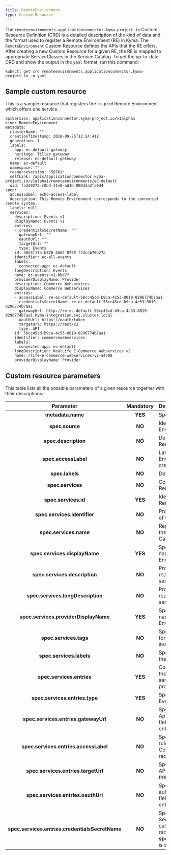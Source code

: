 ```yaml
---
title: RemoteEnvironment
type: Custom Resource
---
```


The `remoteenvironments.applicationconnector.kyma-project.io` Custom Resource Definition (CRD) is a detailed description of the kind of data and the format used to register a Remote Environment (RE) in Kyma. The `RemoteEnvironment` Custom Resource defines the APIs that the RE offers. After creating a new Custom Resource for a given RE, the RE is mapped to appropriate ServiceClasses in the Service Catalog. To get the up-to-date CRD and show the output in the `yaml` format, run this command:

```
kubectl get crd remoteenvironments.applicationconnector.kyma-project.io -o yaml
```

## Sample custom resource

This is a sample resource that registers the `re-prod` Remote Environment which offers one service.

```
apiVersion: applicationconnector.kyma-project.io/v1alpha1
kind: RemoteEnvironment
metadata:
  clusterName: ""
  creationTimestamp: 2018-09-25T12:24:41Z
  generation: 1
  labels:
    app: ec-default-gateway
    heritage: Tiller-gateway
    release: ec-default-gateway
  name: ec-default
  namespace: ""
  resourceVersion: "58761"
  selfLink: /apis/applicationconnector.kyma-project.io/v1alpha1/remoteenvironments/ec-default
  uid: fa2d9272-c0bd-11e8-ad1b-000d3a2fa0d4
spec:
  accessLabel: echo-access-label
  description: This Remote Environment corresponds to the connected remote system.
  labels: null
  services:
  - description: Events v1
    displayName: Events v1
    entries:
    - credentialsSecretName: ""
      gatewayUrl: ""
      oauthUrl: ""
      targetUrl: ""
      type: Events
    id: 40d3f17a-b376-4b02-8755-f24ceb76b27a
    identifier: ec-all-events
    labels:
      connected-app: ec-default
    longDescription: Events
    name: ec-events-v1-bbd7f
    providerDisplayName: Provider
  - description: Commerce Webservices
    displayName: Commerce Webservices
    entries:
    - accessLabel: re-ec-default-58cc45cd-b9ca-4c53-8019-0296774b7aa1
      credentialsSecretName: re-ec-default-58cc45cd-b9ca-4c53-8019-0296774b7aa1
      gatewayUrl: http://re-ec-default-58cc45cd-b9ca-4c53-8019-0296774b7aa1.kyma-integration.svc.cluster.local
      oauthUrl: https://oauth/token
      targetUrl: https://rest/v2
      type: API
    id: 58cc45cd-b9ca-4c53-8019-0296774b7aa1
    identifier: commercewebservices
    labels:
      connected-app: ec-default
    longDescription: RealLife E-Commerce Webservices v2
    name: rlife-e-commerce-webservices-v2-a4508
    providerDisplayName: Provider
```

## Custom resource parameters

This table lists all the possible parameters of a given resource together with their descriptions:


| Parameter   |      Mandatory      |  Description |
|:----------:|:-------------:|:------|
| **metadata.name** |    **YES**   | Specifies the name of the CR. |
| **spec.source** |    **NO**   | Identifies the Remote Environment in the cluster. |
| **spec.description** |    **NO**   | Describes the connected Remote Environment.  |
| **spec.accessLabel** |    **NO**   | Labels the RE when an EnvironmentMapping is created. |
| **spec.labels** |    **NO**   | Defines the labels of the RE. |
| **spec.services** |    **NO**   | Contains all services that the Remote Environment provides. |
| **spec.services.id** |    **YES**   | Identifies the service that the Remote Environment provides. |
| **spec.services.identifier** |    **NO**   | Provides an additional identifier of the ServiceClass. |
| **spec.services.name** |    **NO**   | Represents a unique name of the service used by the Service Catalog. |
| **spec.services.displayName** |    **YES**   | Specifies a human-readable name of the Remote Environment service. |
| **spec.services.description** |    **NO**   | Provides a short, human-readable description of the service offered by the RE. |
| **spec.services.longDescription** |    **NO**   | Provides a longer, human-readable description of the service offered by the RE. |
| **spec.services.providerDisplayName** |    **YES**   | Specifies a human-readable name of the Remote Environment service provider. |
| **spec.services.tags** |    **NO**   | Specifies additional tags used for better documentation of the available APIs. |
| **spec.services.labels** |    **NO**   | Specifies additional labels for the service offered by the RE. |
| **spec.services.entries** |    **YES**   | Contains the information about the APIs and Events that the service offered by the RE provides. |
| **spec.services.entries.type** |    **YES**   | Specify the entry type: API or Event. |
| **spec.services.entries.gatewayUrl** |    **NO**   | Specifies the URL of the Application Connector. This field is required for the API entry type. |
| **spec.services.entries.accessLabel** |    **NO**   | Specifies the label used in Istio rules in the Application Connector. This field is required for the API entry type. |
| **spec.services.entries.targetUrl** |    **NO**   | Specifies the URL to a given API. This field is required for the API entry type. |
| **spec.services.entries.oauthUrl** |    **NO**   | Specifies the URL used to authorize with a given API. This field is required for the API entry type. |
| **spec.services.entries.credentialsSecretName** |    **NO**   | Specifies the name of the Secret which allows you to a call to a given API. This field is required if the **spec.services.entries.oauthUrl** is specified. |
